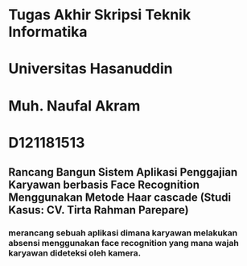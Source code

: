 # Tugas Akhir Skripsi Teknik Informatika 
# Universitas Hasanuddin

# Muh. Naufal Akram
# D121181513

## Rancang Bangun Sistem Aplikasi Penggajian Karyawan  berbasis Face Recognition Menggunakan Metode Haar cascade (Studi Kasus: CV. Tirta Rahman Parepare)

### merancang sebuah aplikasi dimana karyawan melakukan absensi menggunakan face recognition yang mana wajah karyawan dideteksi oleh kamera.

